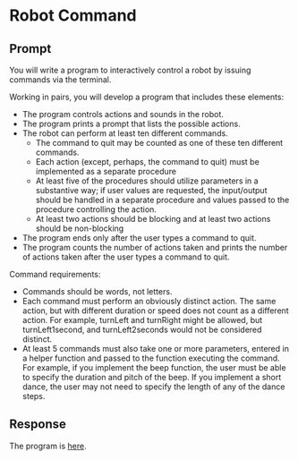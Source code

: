 # Robot Command

## Prompt

You will write a program to interactively control a robot by issuing commands via the terminal.

Working in pairs, you will develop a program that includes these elements:

* The program controls actions and sounds in the robot.
* The program prints a prompt that lists the possible actions.
* The robot can perform at least ten different commands.
  * The command to quit may be counted as one of these ten different commands.
  * Each action (except, perhaps, the command to quit) must be implemented as a separate procedure
  * At least five of the procedures should utilize parameters in a substantive way; if user values are requested, the input/output should be handled in a separate procedure and values passed to the procedure controlling the action.
  * At least two actions should be blocking and at least two actions should be non-blocking
* The program ends only after the user types a command to quit.
* The program counts the number of actions taken and prints the number of actions taken after the user types a command to quit.

Command requirements:
* Commands should be words, not letters.
* Each command must perform an obviously distinct action. The same action, but with different duration or speed does not count as a different action. For example, turnLeft and turnRight might be allowed, but turnLeft1second, and turnLeft2seconds would not be considered distinct.
* At least 5 commands must also take one or more parameters, entered in a helper function and passed to the function executing the command. For example, if you implement the beep function, the user must be able to specify the duration and pitch of the beep. If you implement a short dance, the user may not need to specify the length of any of the dance steps.

## Response
The program is [here](https://github.com/ridhika123/Robot-Command/blob/main/robot-command.c).
